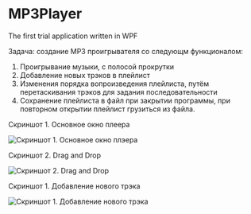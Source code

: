 # MP3Player
The first trial application written in WPF

Задача: создание MP3 проигрывателя со следующм функционалом:
1) Проигрывание музыки, с полосой прокрутки
2) Добавление новых трэков в плейлист
3) Изменения порядка вопроизведения плейлиста, путём перетаскивания трэков для задания последовательности
4) Сохранение плейлиста в файл при закрытии программы, при повторном открытии плейлист грузиться из файла.

Скриншот 1. Основное окно плеера

![Скриншот 1. Основное окно плэера](http://ipic.su/img/img7/fs/Skrinshot1.1547037314.png)

Скриншот 2. Drag and Drop

![Скриншот 2. Drag and Drop](http://ipic.su/img/img7/fs/Skrinshot2.1547037643.png)

Скриншот 1. Добавление нового трэка

![Скриншот 1. Добавление нового трэка](http://ipic.su/img/img7/fs/Skrinshot3.1547037665.png)
